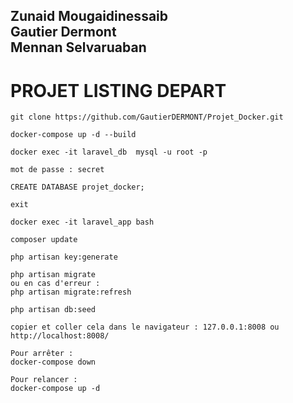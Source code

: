 Zunaid Mougaidinessaib  
Gautier Dermont  
Mennan Selvaruaban  
---
# PROJET LISTING DEPART 
```
git clone https://github.com/GautierDERMONT/Projet_Docker.git

docker-compose up -d --build

docker exec -it laravel_db  mysql -u root -p

mot de passe : secret

CREATE DATABASE projet_docker;

exit

docker exec -it laravel_app bash

composer update

php artisan key:generate

php artisan migrate
ou en cas d'erreur :
php artisan migrate:refresh

php artisan db:seed

copier et coller cela dans le navigateur : 127.0.0.1:8008 ou http://localhost:8008/

Pour arrêter :
docker-compose down

Pour relancer :
docker-compose up -d
```

